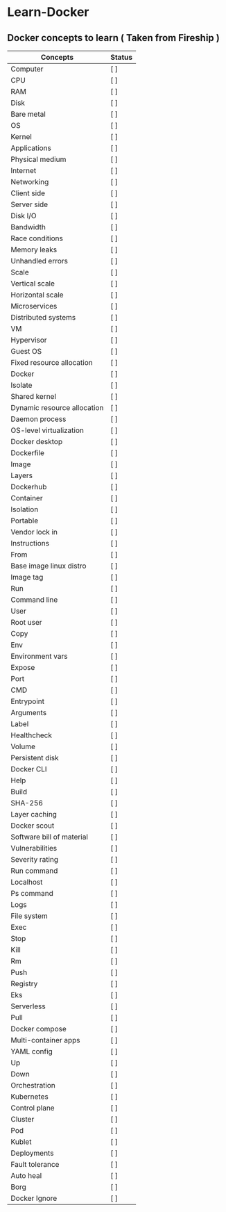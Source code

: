 # Learn-Docker

## Docker concepts to learn ( Taken from Fireship )
| Concepts | Status |
| --- | --- |
| Computer | [ ] |
| CPU | [ ] |
| RAM | [ ] |
| Disk | [ ] |
| Bare metal | [ ] |
| OS | [ ] |
| Kernel | [ ] |
| Applications | [ ] |
| Physical medium | [ ] |
| Internet | [ ] |
| Networking | [ ] |
| Client side | [ ] |
| Server side | [ ] |
| Disk I/O | [ ] |
| Bandwidth | [ ] |
| Race conditions | [ ] |
| Memory leaks | [ ] |
| Unhandled errors | [ ] |
| Scale | [ ] |
| Vertical scale | [ ] |
| Horizontal scale | [ ] |
| Microservices | [ ] |
| Distributed systems | [ ] |
| VM | [ ] |
| Hypervisor | [ ] |
| Guest OS | [ ] |
| Fixed resource allocation | [ ] |
| Docker | [ ] |
| Isolate | [ ] |
| Shared kernel | [ ] |
| Dynamic resource allocation | [ ] |
| Daemon process | [ ] |
| OS-level virtualization | [ ] |
| Docker desktop | [ ] |
| Dockerfile | [ ] |
| Image | [ ] |
| Layers | [ ] |
| Dockerhub | [ ] |
| Container | [ ] |
| Isolation | [ ] |
| Portable | [ ] |
| Vendor lock in | [ ] |
| Instructions | [ ] |
| From | [ ] |
| Base image linux distro | [ ] |
| Image tag | [ ] |
| Run | [ ] |
| Command line | [ ] |
| User | [ ] |
| Root user | [ ] |
| Copy | [ ] |
| Env | [ ] |
| Environment vars | [ ] |
| Expose | [ ] |
| Port | [ ] |
| CMD | [ ] |
| Entrypoint | [ ] |
| Arguments | [ ] |
| Label | [ ] |
| Healthcheck | [ ] |
| Volume | [ ] |
| Persistent disk | [ ] |
| Docker CLI | [ ] |
| Help | [ ] |
| Build | [ ] |
| SHA-256 | [ ] |
| Layer caching | [ ] |
| Docker scout | [ ] |
| Software bill of material | [ ] |
| Vulnerabilities | [ ] |
| Severity rating | [ ] |
| Run command | [ ] |
| Localhost | [ ] |
| Ps command | [ ] |
| Logs | [ ] |
| File system | [ ] |
| Exec | [ ] |
| Stop | [ ] |
| Kill | [ ] |
| Rm | [ ] |
| Push | [ ] |
| Registry | [ ] |
| Eks | [ ] |
| Serverless | [ ] |
| Pull | [ ] |
| Docker compose | [ ] |
| Multi-container apps | [ ] |
| YAML config | [ ] |
| Up | [ ] |
| Down | [ ] |
| Orchestration | [ ] |
| Kubernetes | [ ] |
| Control plane | [ ] |
| Cluster | [ ] |
| Pod | [ ] |
| Kublet | [ ] |
| Deployments | [ ] |
| Fault tolerance | [ ] |
| Auto heal | [ ] |
| Borg | [ ] |
| Docker Ignore | [ ] |